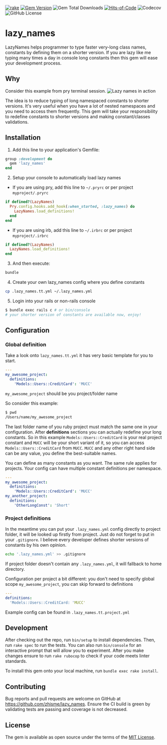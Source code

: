 [![rake](https://github.com/zhisme/lazy_names/actions/workflows/rake.yml/badge.svg)](https://github.com/zhisme/lazy_names/actions/workflows/rake.yml)
[![Gem Version](https://badge.fury.io/rb/lazy_names.svg?icon=si%3Arubygems)](https://badge.fury.io/rb/lazy_names)
![Gem Total Downloads](https://img.shields.io/gem/dt/lazy_names)
[![Hits-of-Code](https://hitsofcode.com/github/zhisme/lazy_names?branch=master)](https://hitsofcode.com/github/zhisme/lazy_names/view?branch=master)
![Codecov](https://img.shields.io/codecov/c/github/zhisme/lazy_names)
![GitHub License](https://img.shields.io/github/license/zhisme/lazy_names)

# lazy_names

LazyNames helps programmer to type faster very-long class names, constants by defining them on a shorter version.
If you are lazy like me typing many times a day in console long constants then this gem will ease your development process.

## Why

Consider this example from pry terminal session.
![Lazy names in action](https://media.giphy.com/media/7CtRJfp2yocsOu9zEA/source.gif)

The idea is to reduce typing of long namespaced constants to shorter versions. It's very useful when you have a lot of nested namespaces and you need to access them frequently. This gem will take your responsibility to redefine constants to shorter versions and making constant/classes validations.

## Installation

1. Add this line to your application's Gemfile:

```ruby
group :development do
  gem 'lazy_names'
end
```
2. Setup your console to automatically load lazy names

- If you are using pry, add this line to `~/.pryrc` or per project `myproject/.pryrc`

```ruby
if defined?(LazyNames)
  Pry.config.hooks.add_hook(:when_started, :lazy_names) do
    LazyNames.load_definitions!
  end
end
```

- If you are using irb, add this line to `~/.irbrc` or per project `myproject/.irbrc`

```ruby
if defined?(LazyNames)
  LazyNames.load_definitions!
end
```

3. And then execute:
```bash
bundle
```

4. Create your own lazy_names config where you define constants
```bash
cp .lazy_names.tt.yml ~/.lazy_names.yml
```

5. Login into your rails or non-rails console
```bash
$ bundle exec rails c # or bin/console
# your shorter version of constants are available now, enjoy!
```

## Configuration

### Global definition

Take a look onto `lazy_names.tt.yml` it has very basic template for you to start.

```yml
---
my_awesome_project:
  definitions:
    'Models::Users::CreditCard': 'MUCC'
```
`my_awesome_project` should be you project/folder name

So consider this example:
```sh
$ pwd
/Users/name/my_awesome_project
```
The last folder name of you ruby project must match the same one in your configuration.
After **definitions** sections you can actually redefine your long constants.
So in this example `Models::Users::CreditCard` is your real project constant and
`MUCC` will be your short variant of it, so you can access `Models::Users::CreditCard`
from `MUCC`. `MUCC` and any other right hand side can be any value, you define the best-suitable names.

You can define as many constants as you want. The same rule applies for projects.
Your config can have multiple constant definitions per namespace.
```yml
---
my_awesome_project:
  definitions:
    'Models::Users::CreditCard': 'MUCC'
my_another_project:
  definitions:
    'OtherLongConst': 'Short'
```

### Project definitions

In the meantime you can put your `.lazy_names.yml` config directly to project folder, it will be looked up firstly from project.
Just do not forget to put in your `.gitignore`. I believe every developer defines shorter versions of constants by his own opinion.
```sh
echo '.lazy_names.yml' >> .gitignore
```
If project folder doesn't contain any `.lazy_names.yml`, it will fallback to home directory.

Configuration per project a bit different: you don't need to specify global scope `my_awesome_project`, you can skip forward to definitions
```yml
---
definitions:
  'Models::Users::CreditCard: 'MUCC'
```
Example config can be found in `.lazy_names.tt.project.yml`

## Development

After checking out the repo, run `bin/setup` to install dependencies. Then, run `rake spec` to run the tests. You can also run `bin/console` for an interactive prompt that will allow you to experiment.
After you make changes ensure to run `rake rubocop` to check if your code meets linter standards.

To install this gem onto your local machine, run `bundle exec rake install`.

## Contributing

Bug reports and pull requests are welcome on GitHub at https://github.com/zhisme/lazy_names.
Ensure the CI build is green by validating tests are passing and coverage is not decreased.

## License

The gem is available as open source under the terms of the [MIT License](https://opensource.org/licenses/MIT).
